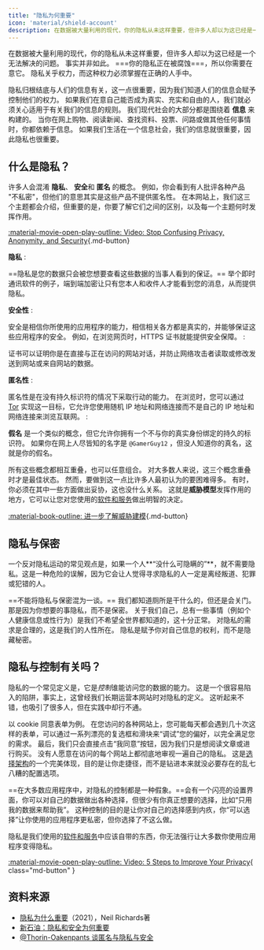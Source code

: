 ```yaml
---
title: "隐私为何重要"
icon: 'material/shield-account'
description: 在数据被大量利用的现代，你的隐私从未这样重要，但许多人却以为这已经是一个无法解决的问题。 事实并非如此。
---
```


在数据被大量利用的现代，你的隐私从未这样重要，但许多人却以为这已经是一个无法解决的问题。 事实并非如此。 ===你的隐私正在被腐蚀===，所以你需要在意它。 隐私关乎权力，而这种权力必须掌握在正确的人手中。

隐私归根结底与人们的信息有关，这一点很重要，因为我们知道人们的信息会赋予控制他们的权力。 如果我们在意自己能否成为真实、充实和自由的人，我们就必须关心适用于有关我们的信息的规则。 我们现代社会的大部分都是围绕着 **信息** 来构建的。 当你在网上购物、阅读新闻、查找资料、投票、问路或做其他任何事情时，你都依赖于信息。 如果我们生活在一个信息社会，我们的信息就很重要，因此隐私也很重要。

## 什么是隐私？

许多人会混淆 **隐私**、 **安全**和 **匿名** 的概念。 例如，你会看到有人批评各种产品 "不私密"，但他们的意思其实是这些产品不提供匿名性。 在本网站上，我们这三个主题都会介绍，但重要的是，你要了解它们之间的区别，以及每一个主题何时发挥作用。

[:material-movie-open-play-outline: Video: Stop Confusing Privacy, Anonymity, and Security](https://www.privacyguides.org/videos/2025/03/14/stop-confusing-privacy-anonymity-and-security ""){.md-button}

<!-- markdownlint-disable-next-line -->
**隐私**
:

==隐私是您的数据只会被您想要查看这些数据的当事人看到的保证。== 举个即时通讯软件的例子，端到端加密让只有您本人和收件人才能看到您的消息，从而提供隐私。

<!-- markdownlint-disable-next-line -->
**安全性**
:

安全是相信你所使用的应用程序的能力，相信相关各方都是真实的，并能够保证这些应用程序的安全。 例如，在浏览网页时，HTTPS 证书就能提供安全保障。
:

证书可以证明你是在直接与正在访问的网站对话，并防止网络攻击者读取或修改发送到网站或来自网站的数据。

<!-- markdownlint-disable-next-line -->
**匿名性**
:

匿名性是在没有持久标识符的情况下采取行动的能力。 在浏览时，您可以通过 [Tor](../tor.md) 实现这一目标，它允许您使用随机 IP 地址和网络连接而不是自己的 IP 地址和网络连接来浏览互联网。
:

**假名** 是一个类似的概念，但它允许你拥有一个不与你的真实身份绑定的持久的标识符。 如果你在网上人尽皆知的名字是 `@GamerGuy12` ，但没人知道你的真名，这就是你的假名。

所有这些概念都相互重叠，也可以任意组合。 对大多数人来说，这三个概念重叠时才是最佳状态。 然而，要做到这一点比许多人最初认为的要困难得多。 有时，你必须在其中一些方面做出妥协，这也没什么关系。 这就是**威胁模型**发挥作用的地方，它可以让您对您使用的[软件和服务](../tools.md)做出明智的决定。

[:material-book-outline: 进一步了解威胁建模](threat-modeling.md ""){.md-button}

## 隐私与保密

一个反对隐私运动的常见观点是，如果一个人**“没什么可隐瞒的”**，就不需要隐私。这是一种危险的误解，因为它会让人觉得寻求隐私的人一定是离经叛道、犯罪或犯错的人。

==不能将隐私与保密混为一谈。== 我们都知道厕所是干什么的，但还是会关门。 那是因为你想要的事隐私，而不是保密。 关于我们自己，总有一些事情（例如个人健康信息或性行为）是我们不希望全世界都知道的，这十分正常。 对隐私的需求是合理的，这是我们的人性所在。 隐私是赋予你对自己信息的权利，而不是隐藏秘密。

## 隐私与控制有关吗？

隐私的一个常见定义是，它是*控制*谁能访问您的数据的能力。 这是一个很容易陷入的陷阱，事实上，这曾经我们长期运营本网站时对隐私的定义。 这听起来不错，也吸引了很多人，但在实践中却行不通。

以 cookie 同意表单为例。 在您访问的各种网站上，您可能每天都会遇到几十次这样的表单，可以通过一系列漂亮的复选框和滑块来“调试”您的偏好，以完全满足您的需求。 最后，我们只会直接点击“我同意”按钮，因为我们只是想阅读文章或进行购买。 没有人愿意在访问的每个网站上都彻底地审视一遍自己的隐私。 这是[选择架构](https://en.wikipedia.org/wiki/Choice_architecture)的一个完美体现，目的是让你走捷径，而不是钻进本来就没必要存在的乱七八糟的配置选项。

==在大多数应用程序中，对隐私的控制都是一种假象。==会有一个闪亮的设置界面，你可以对自己的数据做出各种选择，但很少有你真正想要的选择，比如“只用我的数据来帮助我”。 这种控制的目的是让你对自己的选择感到内疚，你“可以选择”让你使用的应用程序更私密，但你选择了不这么做。

隐私是我们使用的[软件和服务](../tools.md)中应该自带的东西，你无法强行让大多数你使用应用程序变得隐私。

[:material-movie-open-play-outline: Video: 5 Steps to Improve Your Privacy](https://www.privacyguides.org/videos/2025/02/14/5-easy-steps-to-protect-yourself-online){ class="md-button" }

## 资料来源

- [隐私为什么重要](https://amazon.com/dp/0190939044)（2021），Neil Richards著
- [新石油：隐私和安全为何重要](https://thenewoil.org/en/guides/prologue/why)
- [@Thorin-Oakenpants 谈匿名与隐私与安全](https://code.privacyguides.dev/privacyguides/privacytools.io/issues/1760#issuecomment-10452)
